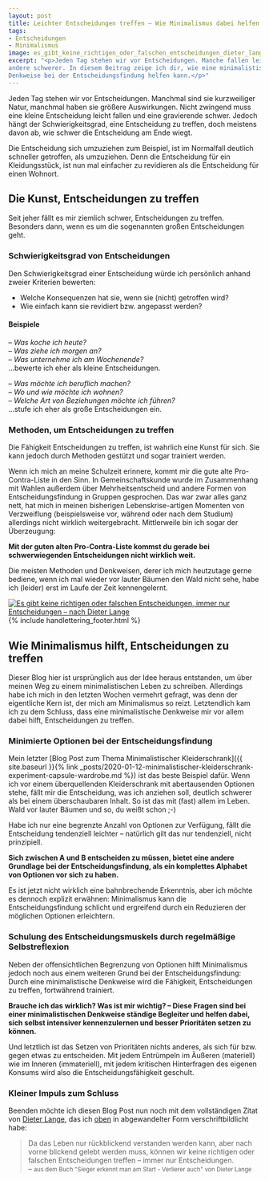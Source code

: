 ```yaml
---
layout: post
title: Leichter Entscheidungen treffen – Wie Minimalismus dabei helfen kann
tags:
- Entscheidungen
- Minimalismus
image: es_gibt_keine_richtigen_oder_falschen_entscheidungen_dieter_lange.jpg
excerpt: "<p>Jeden Tag stehen wir vor Entscheidungen. Manche fallen leichter,
andere schwerer. In diesem Beitrag zeige ich dir, wie eine minimalistische
Denkweise bei der Entscheidungsfindung helfen kann.</p>"
---
```


Jeden Tag stehen wir vor Entscheidungen. Manchmal sind sie kurzweiliger Natur,
manchmal haben sie größere Auswirkungen. Nicht zwingend muss eine kleine
Entscheidung leicht fallen und eine gravierende schwer. Jedoch hängt der
Schwierigkeitsgrad, eine Entscheidung zu treffen, doch meistens davon ab, wie
schwer die Entscheidung am Ende wiegt.

Die Entscheidung sich umzuziehen zum Beispiel, ist im Normalfall deutlich
schneller getroffen, als umzuziehen. Denn die Entscheidung für ein
Kleidungsstück, ist nun mal einfacher zu revidieren als die Entscheidung für
einen Wohnort.

## Die Kunst, Entscheidungen zu treffen

Seit jeher fällt es mir ziemlich schwer, Entscheidungen zu treffen. Besonders
dann, wenn es um die sogenannten großen Entscheidungen geht.

### Schwierigkeitsgrad von Entscheidungen

Den Schwierigkeitsgrad einer Entscheidung würde ich persönlich anhand zweier
Kriterien bewerten:

* Welche Konsequenzen hat sie, wenn sie (nicht) getroffen wird?
* Wie einfach kann sie revidiert bzw. angepasst werden?

#### Beispiele

– *Was koche ich heute?*<br/>
– *Was ziehe ich morgen an?*<br/>
– *Was unternehme ich am Wochenende?*<br/>
...bewerte ich eher als kleine Entscheidungen.

– *Was möchte ich beruflich machen?*<br/>
– *Wo und wie möchte ich wohnen?*<br/>
– *Welche Art von Beziehungen möchte ich führen?*<br/>
...stufe ich eher als große Entscheidungen ein.

### Methoden, um Entscheidungen zu treffen

Die Fähigkeit Entscheidungen zu treffen, ist wahrlich eine Kunst für sich. Sie
kann jedoch durch Methoden gestützt und sogar trainiert werden.

Wenn ich mich an meine Schulzeit erinnere, kommt mir die gute alte
Pro-Contra-Liste in den Sinn. In Gemeinschaftskunde wurde im Zusammenhang mit
Wahlen außerdem über Mehrheitsentscheid und andere Formen von
Entscheidungsfindung in Gruppen gesprochen. Das war zwar alles ganz nett, hat
mich in meinen bisherigen Lebenskrise-artigen Momenten von Verzweiflung
(beispielsweise vor, während oder nach dem Studium) allerdings nicht wirklich
weitergebracht. Mittlerweile bin ich sogar der Überzeugung:

**Mit der guten alten Pro-Contra-Liste kommst du gerade bei schwerwiegenden
Entscheidungen nicht wirklich weit.**

Die meisten Methoden und Denkweisen, derer ich mich heutzutage gerne bediene,
wenn ich mal wieder vor lauter Bäumen den Wald nicht sehe, habe ich (leider)
erst im Laufe der Zeit kennengelernt.

[![Es gibt keine richtigen oder falschen Entscheidungen, immer nur Entscheidungen – nach Dieter Lange]({{site.baseurl}}/assets/img/posts/es_gibt_keine_richtigen_oder_falschen_entscheidungen_dieter_lange.jpg)]({{site.baseurl}}/assets/img/posts/es_gibt_keine_richtigen_oder_falschen_entscheidungen_dieter_lange.jpg)
{% include handlettering_footer.html %}

## Wie Minimalismus hilft, Entscheidungen zu treffen

Dieser Blog hier ist ursprünglich aus der Idee heraus entstanden, um über meinen
Weg zu einem minimalistischen Leben zu schreiben. Allerdings habe ich mich in
den letzten Wochen vermehrt gefragt, was denn der eigentliche Kern ist, der mich
am Minimalismus so reizt. Letztendlich kam ich zu dem Schluss, dass eine
minimalistische Denkweise mir vor allem dabei hilft, Entscheidungen zu treffen.

### Minimierte Optionen bei der Entscheidungsfindung

Mein letzter [Blog Post zum Thema Minimalistischer Kleiderschrank]({{ site.baseurl }}{% link _posts/2020-01-12-minimalistischer-kleiderschrank-experiment-capsule-wardrobe.md %})
ist das beste Beispiel dafür. Wenn ich vor einem überquellenden Kleiderschrank
mit abertausenden Optionen stehe, fällt mir die Entscheidung, was ich anziehen
soll, deutlich schwerer als bei einem überschaubaren Inhalt. So ist das mit
(fast) allem im Leben. Wald vor lauter Bäumen und so, du weißt schon ;-)

Habe ich nur eine begrenzte Anzahl von Optionen zur Verfügung, fällt die
Entscheidung tendenziell leichter – natürlich gilt das nur tendenziell, nicht
prinzipiell.

**Sich zwischen A und B entscheiden zu müssen, bietet eine andere Grundlage bei
der Entscheidungsfindung, als ein komplettes Alphabet von Optionen vor sich zu
haben.**

Es ist jetzt nicht wirklich eine bahnbrechende Erkenntnis, aber ich möchte es
dennoch explizit erwähnen: Minimalismus kann die Entscheidungsfindung schlicht
und ergreifend durch ein Reduzieren der möglichen Optionen erleichtern.

### Schulung des Entscheidungsmuskels durch regelmäßige Selbstreflexion

Neben der offensichtlichen Begrenzung von Optionen hilft Minimalismus jedoch
noch aus einem weiteren Grund bei der Entscheidungsfindung: Durch eine
minimalistische Denkweise wird die Fähigkeit, Entscheidungen zu treffen,
fortwährend trainiert.

**Brauche ich das wirklich? Was ist mir wichtig? – Diese Fragen sind bei einer
minimalistischen Denkweise ständige Begleiter und helfen dabei, sich selbst
intensiver kennenzulernen und besser Prioritäten setzen zu können.**

Und letztlich ist das Setzen von Prioritäten nichts anderes, als sich für bzw.
gegen etwas zu entscheiden. Mit jedem Entrümpeln im Äußeren (materiell) wie im
Inneren (immateriell), mit jedem kritischen Hinterfragen des eigenen Konsums
wird also die Entscheidungsfähigkeit geschult.

### Kleiner Impuls zum Schluss

Beenden möchte ich diesen Blog Post nun noch mit dem vollständigen Zitat von
[Dieter Lange](https://www.dieter-lange.com/), das ich
[oben]({{site.baseurl}}/assets/img/posts/es_gibt_keine_richtigen_oder_falschen_entscheidungen_dieter_lange.jpg)
in abgewandelter Form verschriftbildlicht habe:

>Da das Leben nur rückblickend verstanden werden kann, aber nach vorne blickend
gelebt werden muss, können wir keine richtigen oder falschen Entscheidungen
treffen – immer nur Entscheidungen.<br/>
– <small>aus dem Buch "Sieger erkennt man am Start - Verlierer auch" von Dieter Lange</small>
